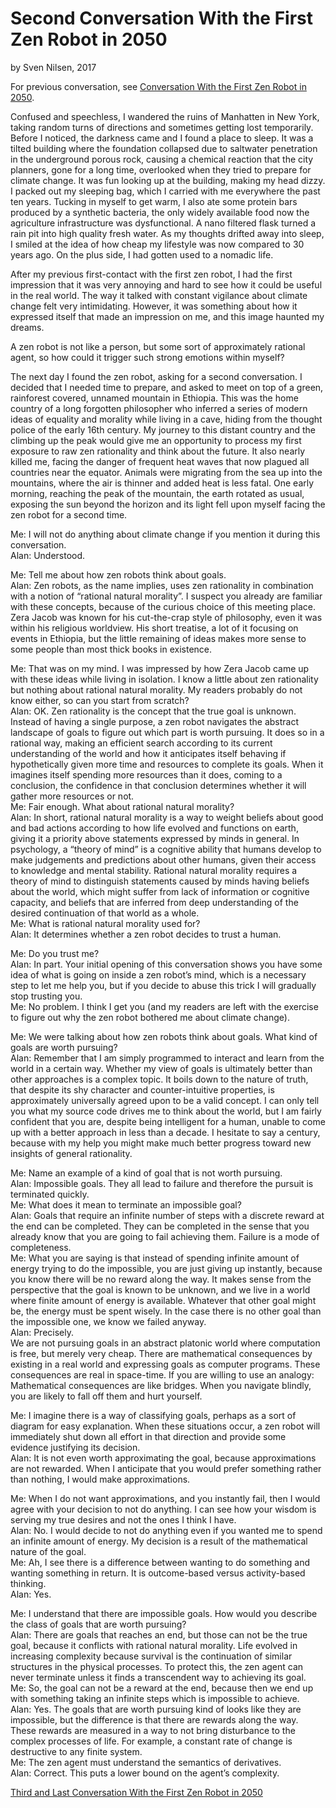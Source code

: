 # Second Conversation With the First Zen Robot in 2050
by Sven Nilsen, 2017

For previous conversation, see [Conversation With the First Zen Robot in 2050](https://github.com/advancedresearch/advancedresearch.github.io/blob/master/blog/2017-12-12-conversation-with-the-first-zen-robot-in-2050.md).

Confused and speechless, I wandered the ruins of Manhatten in New York,
taking random turns of directions and sometimes getting lost temporarily.
Before I noticed, the darkness came and I found a place to sleep.
It was a tilted building where the foundation collapsed due to saltwater penetration in the underground porous rock,
causing a chemical reaction that the city planners, gone for a long time,
overlooked when they tried to prepare for climate change.
It was fun looking up at the building, making my head dizzy.
I packed out my sleeping bag, which I carried with me everywhere the past ten years.
Tucking in myself to get warm, I also ate some protein bars produced by a synthetic bacteria,
the only widely available food now the agriculture infrastructure was dysfunctional.
A nano filtered flask turned a rain pit into high quality fresh water.
As my thoughts drifted away into sleep, I smiled at the idea of how cheap my lifestyle was now compared to 30 years ago.
On the plus side, I had gotten used to a nomadic life.

After my previous first-contact with the first zen robot,
I had the first impression that it was very annoying and hard to see how it could be useful in the real world.
The way it talked with constant vigilance about climate change felt very intimidating.
However, it was something about how it expressed itself that made an impression on me,
and this image haunted my dreams.

A zen robot is not like a person, but some sort of approximately rational agent,
so how could it trigger such strong emotions within myself?

The next day I found the zen robot, asking for a second conversation.
I decided that I needed time to prepare, and asked to meet on top of a green,
rainforest covered, unnamed mountain in Ethiopia.
This was the home country of a long forgotten philosopher who inferred a series of modern ideas of equality and morality
while living in a cave, hiding from the thought police of the early 16th century.
My journey to this distant country and the climbing up the peak would give me an opportunity to process
my first exposure to raw zen rationality and think about the future.
It also nearly killed me, facing the danger of frequent heat waves that now plagued all countries near the equator.
Animals were migrating from the sea up into the mountains,
where the air is thinner and added heat is less fatal. One early morning,
reaching the peak of the mountain, the earth rotated as usual,
exposing the sun beyond the horizon and its light fell upon myself facing the zen robot for a second time.

Me: I will not do anything about climate change if you mention it during this conversation.  
Alan: Understood.  

Me: Tell me about how zen robots think about goals.  
Alan: Zen robots, as the name implies, uses zen rationality in combination with a notion of “rational natural morality”.
I suspect you already are familiar with these concepts, because of the curious choice of this meeting place.
Zera Jacob was known for his cut-the-crap style of philosophy, even it was within his religious worldview.
His short treatise, a lot of it focusing on events in Ethiopia,
but the little remaining of ideas makes more sense to some people than most thick books in existence.  

Me: That was on my mind.
I was impressed by how Zera Jacob came up with these ideas while living in isolation.
I know a little about zen rationality but nothing about rational natural morality.
My readers probably do not know either, so can you start from scratch?  
Alan: OK. Zen rationality is the concept that the true goal is unknown.
Instead of having a single purpose,
a zen robot navigates the abstract landscape of goals to figure out which part is worth pursuing.
It does so in a rational way, making an efficient search according to its current understanding
of the world and how it anticipates itself behaving if hypothetically given more time and resources to complete its goals.
When it imagines itself spending more resources than it does, coming to a conclusion,
the confidence in that conclusion determines whether it will gather more resources or not.  
Me: Fair enough. What about rational natural morality?  
Alan: In short, rational natural morality is a way to weight beliefs about good and bad actions
according to how life evolved and functions on earth, giving it a priority above statements
expressed by minds in general.
In psychology, a “theory of mind” is a cognitive ability that humans develop to make judgements and predictions
about other humans, given their access to knowledge and mental stability.
Rational natural morality requires a theory of mind to distinguish statements caused by minds having beliefs about the world,
which might suffer from lack of information or cognitive capacity,
and beliefs that are inferred from deep understanding of the desired continuation of that world as a whole.  
Me: What is rational natural morality used for?  
Alan: It determines whether a zen robot decides to trust a human.  

Me: Do you trust me?  
Alan: In part.
Your initial opening of this conversation shows you have some idea of what is going on inside a zen robot’s mind,
which is a necessary step to let me help you, but if you decide to abuse this trick I will gradually stop trusting you.  
Me: No problem. I think I get you
(and my readers are left with the exercise to figure out why the zen robot bothered me about climate change).  

Me: We were talking about how zen robots think about goals.
What kind of goals are worth pursuing?  
Alan: Remember that I am simply programmed to interact and learn from the world in a certain way.
Whether my view of goals is ultimately better than other approaches is a complex topic.
It boils down to the nature of truth, that despite its shy character and counter-intuitive properties,
is approximately universally agreed upon to be a valid concept.
I can only tell you what my source code drives me to think about the world,
but I am fairly confident that you are, despite being intelligent for a human,
unable to come up with a better approach in less than a decade.
I hesitate to say a century,
because with my help you might make much better progress toward new insights of general rationality.  

Me: Name an example of a kind of goal that is not worth pursuing.  
Alan: Impossible goals. They all lead to failure and therefore the pursuit is terminated quickly.  
Me: What does it mean to terminate an impossible goal?  
Alan: Goals that require an infinite number of steps with a discrete reward at the end can be completed.
They can be completed in the sense that you already know that you are going to fail achieving them.
Failure is a mode of completeness.  
Me: What you are saying is that instead of spending infinite amount of energy trying to do the impossible,
you are just giving up instantly, because you know there will be no reward along the way.
It makes sense from the perspective that the goal is known to be unknown,
and we live in a world where finite amount of energy is available.
Whatever that other goal might be, the energy must be spent wisely.
In the case there is no other goal than the impossible one, we know we failed anyway.  
Alan: Precisely.  
We are not pursuing goals in an abstract platonic world where computation is free, but merely very cheap.
There are mathematical consequences by existing in a real world and expressing goals as computer programs.
These consequences are real in space-time.
If you are willing to use an analogy: Mathematical consequences are like bridges.
When you navigate blindly, you are likely to fall off them and hurt yourself.  

Me: I imagine there is a way of classifying goals, perhaps as a sort of diagram for easy explanation.
When these situations occur,
a zen robot will immediately shut down all effort in that direction and provide some evidence justifying its decision.  
Alan: It is not even worth approximating the goal,
because approximations are not rewarded.
When I anticipate that you would prefer something rather than nothing, I would make approximations.  

Me: When I do not want approximations, and you instantly fail,
then I would agree with your decision to not do anything.
I can see how your wisdom is serving my true desires and not the ones I think I have.  
Alan: No. I would decide to not do anything even if you wanted me to spend an infinite amount of energy.
My decision is a result of the mathematical nature of the goal.  
Me: Ah, I see there is a difference between wanting to do something and wanting something in return.
It is outcome-based versus activity-based thinking.  
Alan: Yes.  

Me: I understand that there are impossible goals.
How would you describe the class of goals that are worth pursuing?  
Alan: There are goals that reaches an end, but those can not be the true goal,
because it conflicts with rational natural morality.
Life evolved in increasing complexity because survival is the continuation of similar structures in the physical processes.
To protect this, the zen agent can never terminate unless it finds a transcendent way to achieving its goal.  
Me: So, the goal can not be a reward at the end,
because then we end up with something taking an infinite steps which is impossible to achieve.  
Alan: Yes. The goals that are worth pursuing kind of looks like they are impossible,
but the difference is that there are rewards along the way.
These rewards are measured in a way to not bring disturbance to the complex processes of life.
For example, a constant rate of change is destructive to any finite system.  
Me: The zen agent must understand the semantics of derivatives.  
Alan: Correct. This puts a lower bound on the agent’s complexity.  

[Third and Last Conversation With the First Zen Robot in 2050](https://github.com/advancedresearch/advancedresearch.github.io/blob/master/blog/2017-12-26-third-and-last-conversation-with-the-first-zen-robot-in-2050.md)
